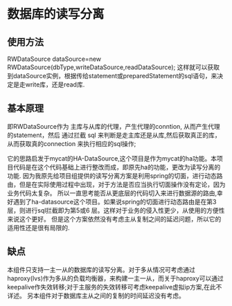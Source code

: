 # 数据库的读写分离

## 使用方法

RWDataSource dataSource=new RWDataSource(dbType,writeDataSource,readDataSource);
这样就可以获取到dataSource实例，根据传给statement或preparedStatement的sql语句，来决定是走write库，还是read库.


## 基本原理
即RWDataSource作为 主库与从库的代理，产生代理的conntion,
从而产生代理的statement，然后
通过拦截 sql 来判断是走主库还是从库,然后获取真正的库，从而获取真的connection
来执行相应的sql操作;

它的思路启发于mycat的HA-DataSource,这个项目是作为mycat的ha功能。本项目代码是在这个代码基础上进行整改而成，即原先ha的功能，更改为读写分离的功能.
因为我原先给项目组提供的读写分离方案是利用spring的切面，进行动态路由，但是在实际使用过程中出现，对于方法是否应当执行切面操作没有定论，因为业务代码太复杂。
所以一直思考能否从更底层的代码切入来进行数据源的路由,幸好遇到了ha-datasource这个项目。如果说spring的切面进行动态路由是在第3层，则进行sql拦截即为第5或6
层。这样对于业务的侵入性更少，从使用的方便性来说这个更好。
但是这个方案依然没有考虑主从复制之间的延迟问题，所以它的适用性还是很有局限的.
 
## 缺点
本组件只支持一主一从的数据库的读写分离。对于多从情况可考虑通过haproxy(lvs)作为多从的负载均衡器，来构建一主一从，而关于haproxy可以通过keepalive作失效转移;对于主服务的失效转移可考虑keepalive虚拟ip方案,在此不详述。
另本组件对于数据库主从之间的复制的时间延迟没有考虑。
